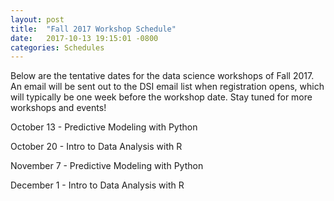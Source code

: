 ```yaml
---
layout: post
title:  "Fall 2017 Workshop Schedule"
date:   2017-10-13 19:15:01 -0800
categories: Schedules
---
```

Below are the tentative dates for the data science workshops of Fall 2017. An email will be sent out to the DSI email list when registration opens, which will typically be one week before the workshop date. Stay tuned for more workshops and events!

October 13 - Predictive Modeling with Python

October 20 - Intro to Data Analysis with R

November 7 - Predictive Modeling with Python

December 1 - Intro to Data Analysis with R

